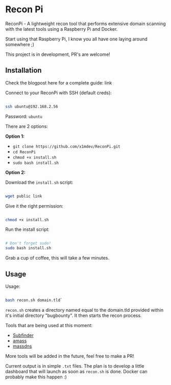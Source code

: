 # Recon Pi

ReconPi - A lightweight recon tool that performs extensive domain scanning with the latest tools using a Raspberry Pi and Docker.

Start using that Raspberry Pi, I know you all have one laying around somewhere ;)

This project is in development, PR's are welcome!

## Installation

Check the blogpost here for a complete guide: link

Connect to your ReconPi with SSH (default creds):

``` bash

ssh ubuntu@192.168.2.56

```

Password: `ubuntu`

There are 2 options:

**Option 1:**

 - `git clone https://github.com/x1mdev/ReconPi.git`
 - `cd ReconPi`
 - `chmod +x install.sh`
 - `sudo bash install.sh`

**Option 2:**

Download the `install.sh` script:

``` bash

wget public link

```

Give it the right permission:

``` bash

chmod +x install.sh

```

Run the install script:

``` bash

# Don't forget sudo!
sudo bash install.sh

```

Grab a cup of coffee, this will take a few minutes.

## Usage

Usage:

``` bash

bash recon.sh domain.tld`

```

`recon.sh` creates a directory named equal to the domain.tld provided within it's initial directory "bugbounty". It then starts the recon process.

Tools that are being used at this moment:

 - [Subfinder](https://github.com/Ice3man543/subfinder)
 - [amass](https://github.com/caffix/amass)
 - [massdns](https://github.com/blechschmidt/massdns)

More tools will be added in the future, feel free to make a PR!

Current output is in simple `.txt` files. The plan is to develop a little dashboard that will launch as soon as `recon.sh` is done. Docker can probably make this happen :)